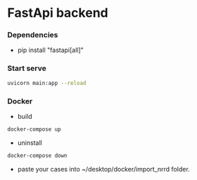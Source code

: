 # FastApi backend

### Dependencies
- pip install "fastapi[all]"

### Start serve
```bash
uvicorn main:app --reload
```

### Docker

- build
```bash
docker-compose up
```
- uninstall
```bash
docker-compose down
```
- paste your cases into ~/desktop/docker/import_nrrd folder.